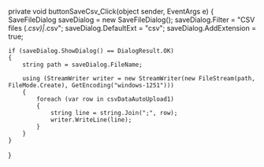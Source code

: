 private void buttonSaveCsv_Click(object sender, EventArgs e)
{
    SaveFileDialog saveDialog = new SaveFileDialog();
    saveDialog.Filter = "CSV files (*.csv)|*.csv";
    saveDialog.DefaultExt = "csv";
    saveDialog.AddExtension = true;

    if (saveDialog.ShowDialog() == DialogResult.OK)
    {
        string path = saveDialog.FileName;

        using (StreamWriter writer = new StreamWriter(new FileStream(path, FileMode.Create), GetEncoding("windows-1251")))
        {
            foreach (var row in csvDataAutoUpload1)
            {
                string line = string.Join(";", row);
                writer.WriteLine(line);
            }
        }
    }
}

